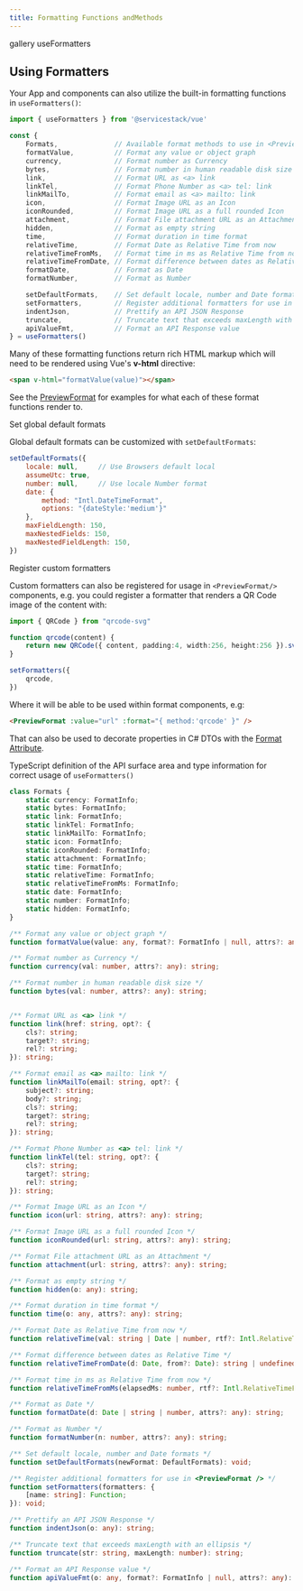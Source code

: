 ```yaml
---
title: Formatting Functions andMethods
---
```


<link rel="stylesheet" href="/css/tailwind-components.css">

<script setup>
import { Icon } from "@iconify/vue"
import ApiReference from "../src/components/ApiReference.vue"
</script>

<Breadcrumbs class="not-prose my-4 mb-8" home-href="/vue/">
  <Breadcrumb href="/vue/gallery/">gallery</Breadcrumb>
  <Breadcrumb>useFormatters</Breadcrumb>
</Breadcrumbs>

<h2 id="formatters" class="mt-8 mb-4 text-2xl font-semibold text-gray-900 dark:text-gray-100">
    Using Formatters
</h2>

Your App and components can also utilize the built-in formatting functions in `useFormatters()`:

```js
import { useFormatters } from '@servicestack/vue'

const {
    Formats,              // Available format methods to use in <PreviewFormat />
    formatValue,          // Format any value or object graph
    currency,             // Format number as Currency
    bytes,                // Format number in human readable disk size
    link,                 // Format URL as <a> link
    linkTel,              // Format Phone Number as <a> tel: link
    linkMailTo,           // Format email as <a> mailto: link
    icon,                 // Format Image URL as an Icon
    iconRounded,          // Format Image URL as a full rounded Icon
    attachment,           // Format File attachment URL as an Attachment
    hidden,               // Format as empty string
    time,                 // Format duration in time format
    relativeTime,         // Format Date as Relative Time from now
    relativeTimeFromMs,   // Format time in ms as Relative Time from now
    relativeTimeFromDate, // Format difference between dates as Relative Time
    formatDate,           // Format as Date
    formatNumber,         // Format as Number

    setDefaultFormats,    // Set default locale, number and Date formats
    setFormatters,        // Register additional formatters for use in <PreviewFormat />
    indentJson,           // Prettify an API JSON Response
    truncate,             // Truncate text that exceeds maxLength with an ellipsis
    apiValueFmt,          // Format an API Response value
} = useFormatters()
```

Many of these formatting functions return rich HTML markup which will need to be rendered using Vue's **v-html** directive:

```html
<span v-html="formatValue(value)"></span>
```

See the [PreviewFormat](/vue/gallery/formats) for examples for what each of these format functions render to. 

<ApiReference component="setDefaultFormats">Set global default formats</ApiReference>

Global default formats can be customized with `setDefaultFormats`:

```js
setDefaultFormats({
    locale: null,     // Use Browsers default local
    assumeUtc: true,
    number: null,     // Use locale Number format
    date: {
        method: "Intl.DateTimeFormat",
        options: "{dateStyle:'medium'}"
    },
    maxFieldLength: 150,
    maxNestedFields: 150,
    maxNestedFieldLength: 150,
})
```

<ApiReference component="setFormatters">Register custom formatters</ApiReference>

Custom formatters can also be registered for usage in `<PreviewFormat/>` components, e.g. you could
register a formatter that renders a QR Code image of the content with:

```ts
import { QRCode } from "qrcode-svg"

function qrcode(content) {
    return new QRCode({ content, padding:4, width:256, height:256 }).svg()
}

setFormatters({
    qrcode,
})
```

Where it will be able to be used within format components, e.g:

```html
<PreviewFormat :value="url" :format="{ method:'qrcode' }" />
```

That can also be used to decorate properties in C# DTOs with the [Format Attribute](/locode/formatters).

<ApiReference component="TypeScript Definition" />

TypeScript definition of the API surface area and type information for correct usage of `useFormatters()`

```ts
class Formats {
    static currency: FormatInfo;
    static bytes: FormatInfo;
    static link: FormatInfo;
    static linkTel: FormatInfo;
    static linkMailTo: FormatInfo;
    static icon: FormatInfo;
    static iconRounded: FormatInfo;
    static attachment: FormatInfo;
    static time: FormatInfo;
    static relativeTime: FormatInfo;
    static relativeTimeFromMs: FormatInfo;
    static date: FormatInfo;
    static number: FormatInfo;
    static hidden: FormatInfo;
}

/** Format any value or object graph */
function formatValue(value: any, format?: FormatInfo | null, attrs?: any): any;

/** Format number as Currency */
function currency(val: number, attrs?: any): string;

/** Format number in human readable disk size */
function bytes(val: number, attrs?: any): string;


/** Format URL as <a> link */
function link(href: string, opt?: {
    cls?: string;
    target?: string;
    rel?: string;
}): string;

/** Format email as <a> mailto: link */
function linkMailTo(email: string, opt?: {
    subject?: string;
    body?: string;
    cls?: string;
    target?: string;
    rel?: string;
}): string;

/** Format Phone Number as <a> tel: link */
function linkTel(tel: string, opt?: {
    cls?: string;
    target?: string;
    rel?: string;
}): string;

/** Format Image URL as an Icon */
function icon(url: string, attrs?: any): string;

/** Format Image URL as a full rounded Icon */
function iconRounded(url: string, attrs?: any): string;

/** Format File attachment URL as an Attachment */
function attachment(url: string, attrs?: any): string;

/** Format as empty string */
function hidden(o: any): string;

/** Format duration in time format */
function time(o: any, attrs?: any): string;

/** Format Date as Relative Time from now */
function relativeTime(val: string | Date | number, rtf?: Intl.RelativeTimeFormat): string | undefined;

/** Format difference between dates as Relative Time */
function relativeTimeFromDate(d: Date, from?: Date): string | undefined;

/** Format time in ms as Relative Time from now */
function relativeTimeFromMs(elapsedMs: number, rtf?: Intl.RelativeTimeFormat): string | undefined;

/** Format as Date */
function formatDate(d: Date | string | number, attrs?: any): string;

/** Format as Number */
function formatNumber(n: number, attrs?: any): string;

/** Set default locale, number and Date formats */
function setDefaultFormats(newFormat: DefaultFormats): void;

/** Register additional formatters for use in <PreviewFormat /> */
function setFormatters(formatters: {
    [name: string]: Function;
}): void;

/** Prettify an API JSON Response */
function indentJson(o: any): string;

/** Truncate text that exceeds maxLength with an ellipsis */
function truncate(str: string, maxLength: number): string;

/** Format an API Response value */
function apiValueFmt(o: any, format?: FormatInfo | null, attrs?: any): any;
```
